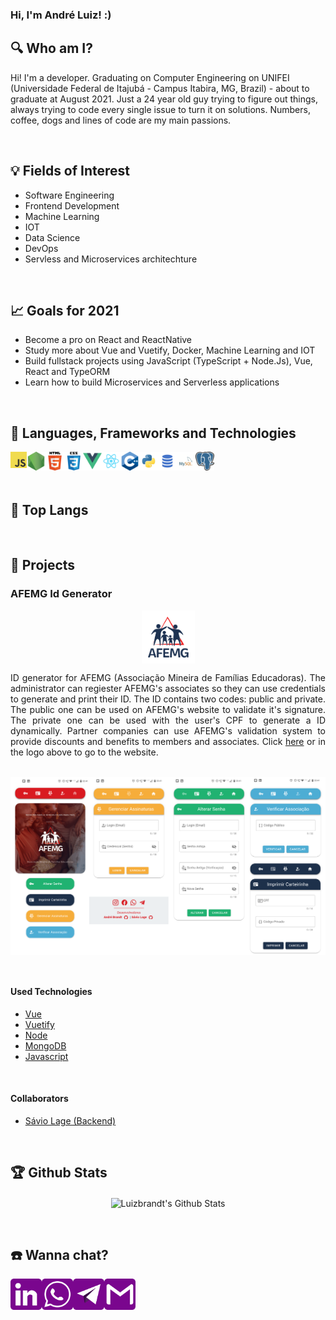### Hi, I'm André Luiz! :)

## :mag: Who am I?

Hi! I'm a developer. Graduating on Computer Engineering on UNIFEI (Universidade Federal de Itajubá - Campus Itabira, MG, Brazil) - about to graduate at August 2021. Just a 24 year old guy trying to figure out things, always trying to code every single issue to turn it on solutions. Numbers, coffee, dogs and lines of code are my main passions.

<br/>

## :bulb: Fields of Interest
- Software Engineering
- Frontend Development
- Machine Learning
- IOT
- Data Science
- DevOps
- Servless and Microservices architechture

<br/>

## :chart_with_upwards_trend: Goals for 2021
- Become a pro on React and ReactNative
- Study more about Vue and Vuetify, Docker, Machine Learning and IOT
- Build fullstack projects using JavaScript (TypeScript + Node.Js), Vue, React and TypeORM
- Learn how to build Microservices and Serverless applications

<br/>

## :green_book: Languages, Frameworks and Technologies

<img align="left" alt="JavaScript" width="26px" src="https://raw.githubusercontent.com/github/explore/80688e429a7d4ef2fca1e82350fe8e3517d3494d/topics/javascript/javascript.png" />
<img align="left" alt="Node.js" width="30px" src="https://raw.githubusercontent.com/github/explore/80688e429a7d4ef2fca1e82350fe8e3517d3494d/topics/nodejs/nodejs.png" />
<img align="left" alt="HTML5" width="30px" src="https://raw.githubusercontent.com/github/explore/80688e429a7d4ef2fca1e82350fe8e3517d3494d/topics/html/html.png" />
<img align="left" alt="CSS3" width="30px" src="https://raw.githubusercontent.com/github/explore/80688e429a7d4ef2fca1e82350fe8e3517d3494d/topics/css/css.png" />
<img align="left" alt="Vue" width="30px" src="https://raw.githubusercontent.com/github/explore/80688e429a7d4ef2fca1e82350fe8e3517d3494d/topics/vue/vue.png" />
<img align="left" alt="React" width="30px" src="https://raw.githubusercontent.com/github/explore/80688e429a7d4ef2fca1e82350fe8e3517d3494d/topics/react/react.png"/>
<img align="left" alt="Java" width="30px" src="https://raw.githubusercontent.com/github/explore/80688e429a7d4ef2fca1e82350fe8e3517d3494d/topics/cpp/cpp.png" />
<img align="left" alt="Python" width="30px" src="https://raw.githubusercontent.com/github/explore/80688e429a7d4ef2fca1e82350fe8e3517d3494d/topics/python/python.png" />
<img align="left" alt="SQL" width="30px" src="https://raw.githubusercontent.com/github/explore/80688e429a7d4ef2fca1e82350fe8e3517d3494d/topics/sql/sql.png" />
<img align="left" alt="MySQL" width="30px" src="https://raw.githubusercontent.com/github/explore/80688e429a7d4ef2fca1e82350fe8e3517d3494d/topics/mysql/mysql.png" />
<img align="left" alt="postgreSQL" width="30px" src="https://raw.githubusercontent.com/github/explore/80688e429a7d4ef2fca1e82350fe8e3517d3494d/topics/postgresql/postgresql.png" />
<br />

<br/>
<br/>

## :gem: Top Langs

<p align="center">
</p>

<br/>

## :wrench: Projects

### AFEMG Id Generator

<p align="center">
  <a href="https://afemg-clients.web.app/">
    <img src="./afemg-logo.svg" align="center" width="85px" alt="AFEMG Logo" style="marin-left: auto; margin-right: auto;"/>
  </a>
</p>

<div style='text-align: justify;'>ID generator for AFEMG (Associação Mineira de Famílias Educadoras). The administrator can regiester AFEMG's associates so they can use credentials to generate and print their ID. The ID contains two codes: public and private. The public one can be used on AFEMG's website to validate it's signature. The private one can be used with the user's CPF to generate a ID dynamically. Partner companies can use AFEMG's validation system to provide discounts and benefits to members and associates. Click <a href="https://afemg-clients.web.app/">here</a> or in the logo above to go to the website.
</div>

<br/>

<p align="center">
<img src="./img/menu_overview.png" align="center" width="750px" alt="AFEMG Mobile Menu" style="marin-left: auto; margin-right: auto;"/>
</p>

<br/>

#### Used Technologies
- <a href="https://vuejs.org/">Vue</a>
- <a href="https://vuetifyjs.com/en/">Vuetify</a>
- <a href="https://nodejs.org/en/">Node</a>
- <a href="https://www.mongodb.com/">MongoDB</a>
- <a href="https://developer.mozilla.org/pt-BR/docs/Web/JavaScript">Javascript</a>

<br/>

#### Collaborators
- <a href="https://github.com/Saviollage">Sávio Lage (Backend)</a>
<br/>

## :trophy: Github Stats

<p align="center">
  <img align="center" alt="Luizbrandt's Github Stats" src="https://github-readme-stats.vercel.app/api?username=luizbrandt&show_icons=true&theme=midnight-purple&count_private=false&border=false" />
</p>

<br/>

## :phone: Wanna chat?

<p align="center">
<a href="https://linkedin.com/in/andré-luiz-brandt-engcomp">
	<img align="left" color="#FFFFFF" alt="Luizbrandt | LinkedIn" width="50px" src="./img/linkedin.svg"/>
</a>

<a href="https://api.whatsapp.com/send?phone=+5524981642703">
	<img align="left" alt="Luizbrandt | Whatsapp" width="50px" src="./img/whatsapp.svg"/>
</a>

<a href="https://t.me/brandtluizandre">
	<img align="left" alt="Luizbrandt | Telegram" width="50px" src="./img/telegram.svg"/>
</a>

<a href="mailto:brandtluizengcomp@gmail.com">
	<img align="left" alt="Luizbrandt | Gmail" width="50px" src="./img/gmail.svg"/>
</a>

<br/>
</p>

